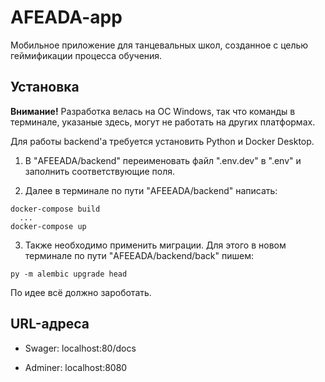 # AFEADA-app
Мобильное приложение для танцевальных школ, созданное с целью геймификации процесса обучения.


## Установка

__Внимание!__ Разработка велась на ОС Windows, так что команды в терминале, указаные здесь, могут не работать на других платформах.

Для работы backend'а требуется установить Python и Docker Desktop.

1. В "AFEEADA/backend" переименовать файл ".env.dev" в ".env" и заполнить соответствующие поля.

2. Далее в терминале по пути "AFEEADA/backend" написать:

```
docker-compose build
  ...
docker-compose up
```

3. Также необходимо применить миграции. Для этого в новом терминале по пути "AFEEADA/backend/back" пишем:

```
py -m alembic upgrade head
```

По идее всё должно зароботать.

## URL-адреса

- Swager: localhost:80/docs

- Adminer: localhost:8080


